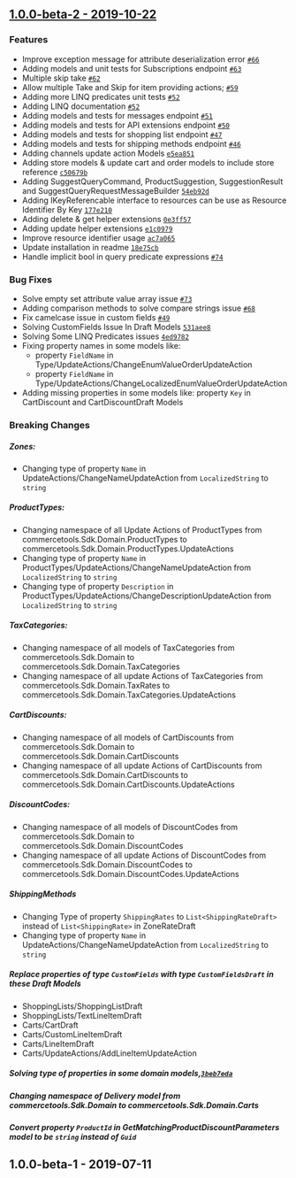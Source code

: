 ## [1.0.0-beta-2 - 2019-10-22](https://github.com/commercetools/commercetools-dotnet-core-sdk/compare/1.0.0-beta-1...master)
### Features
- Improve exception message for attribute deserialization error [`#66`](https://github.com/commercetools/commercetools-dotnet-core-sdk/pull/66)
- Adding models and unit tests for Subscriptions endpoint [`#63`](https://github.com/commercetools/commercetools-dotnet-core-sdk/pull/63)
- Multiple skip take [`#62`](https://github.com/commercetools/commercetools-dotnet-core-sdk/pull/62)
- Allow multiple Take and Skip for item providing actions; [`#59`](https://github.com/commercetools/commercetools-dotnet-core-sdk/pull/59)
- Adding more LINQ predicates unit tests [`#52`](https://github.com/commercetools/commercetools-dotnet-core-sdk/pull/52)
- Adding LINQ documentation [`#52`](https://github.com/commercetools/commercetools-dotnet-core-sdk/pull/52)
- Adding models and tests for messages endpoint [`#51`](https://github.com/commercetools/commercetools-dotnet-core-sdk/pull/51)
- Adding models and tests for API extensions endpoint [`#50`](https://github.com/commercetools/commercetools-dotnet-core-sdk/pull/50)
- Adding models and tests for shopping list endpoint [`#47`](https://github.com/commercetools/commercetools-dotnet-core-sdk/pull/47)
- Adding models and tests for shipping methods endpoint [`#46`](https://github.com/commercetools/commercetools-dotnet-core-sdk/pull/46)
- Adding channels update action Models [`e5ea851`](https://github.com/commercetools/commercetools-dotnet-core-sdk/commit/e5ea851a48ef62c52e3f418241c46f15ff04c35b)
- Adding store models & update cart and order models to include store reference [`c50679b`](https://github.com/commercetools/commercetools-dotnet-core-sdk/commit/c50679b6b2b232e9a94b843721b9d88830c0c51b)
- Adding SuggestQueryCommand, ProductSuggestion, SuggestionResult and SuggestQueryRequestMessageBuilder [`54eb92d`](https://github.com/commercetools/commercetools-dotnet-core-sdk/commit/54eb92d21e63f37da25fabd8e9c6a4bcba526556)
- Adding IKeyReferencable interface to resources can be use as Resource Identifier By Key [`177e210`](https://github.com/commercetools/commercetools-dotnet-core-sdk/commit/177e210d30ce1290d1c8e68c257e552e1cf23acf)
- Adding delete & get helper extensions [`0e3ff57`](https://github.com/commercetools/commercetools-dotnet-core-sdk/commit/0e3ff574b178733bfed688ab437112e3b48f2836)
- Adding update helper extensions [`e1c0979`](https://github.com/commercetools/commercetools-dotnet-core-sdk/commit/e1c097918cc8854febe9dd93919aadf9fccab12f)
- Improve resource identifier usage [`ac7a065`](https://github.com/commercetools/commercetools-dotnet-core-sdk/commit/ac7a065bff384080edc802c603e43b42f99987b2)
- Update installation in readme [`18e75cb`](https://github.com/commercetools/commercetools-dotnet-core-sdk/commit/18e75cb1a8ee3f3698a651337d3726283f8bbf51)
- Handle implicit bool in query predicate expressions [`#74`](https://github.com/commercetools/commercetools-dotnet-core-sdk/pull/74)

### Bug Fixes
- Solve empty set attribute value array issue [`#73`](https://github.com/commercetools/commercetools-dotnet-core-sdk/pull/73)
- Adding comparison methods to solve compare strings issue [`#68`](https://github.com/commercetools/commercetools-dotnet-core-sdk/pull/68)
- Fix camelcase issue in custom fields [`#49`](https://github.com/commercetools/commercetools-dotnet-core-sdk/pull/49)
- Solving CustomFields Issue In Draft Models [`531aee8`](https://github.com/commercetools/commercetools-dotnet-core-sdk/commit/531aee8d38e68311899977d54818c7ce56cbeec4)
- Solving Some LINQ Predicates issues [`4ed9782`](https://github.com/commercetools/commercetools-dotnet-core-sdk/commit/4ed978208dadedf828f165239bc1703e8514ecae)
- Fixing property names in some models like:
    - property `FieldName` in Type/UpdateActions/ChangeEnumValueOrderUpdateAction
    - property `FieldName` in Type/UpdateActions/ChangeLocalizedEnumValueOrderUpdateAction
- Adding missing properties in some models like: property `Key` in CartDiscount and CartDiscountDraft Models

### Breaking Changes

##### Zones:
- Changing type of property `Name` in UpdateActions/ChangeNameUpdateAction from `LocalizedString` to `string`

##### ProductTypes:
- Changing namespace of all Update Actions of ProductTypes from commercetools.Sdk.Domain.ProductTypes to commercetools.Sdk.Domain.ProductTypes.UpdateActions
- Changing type of property `Name` in ProductTypes/UpdateActions/ChangeNameUpdateAction from `LocalizedString` to `string`
- Changing type of property `Description` in ProductTypes/UpdateActions/ChangeDescriptionUpdateAction from `LocalizedString` to `string`

##### TaxCategories:
- Changing namespace of all models of TaxCategories from commercetools.Sdk.Domain to commercetools.Sdk.Domain.TaxCategories
- Changing namespace of all update Actions of TaxCategories from commercetools.Sdk.Domain.TaxRates to commercetools.Sdk.Domain.TaxCategories.UpdateActions

##### CartDiscounts:
- Changing namespace of all models of CartDiscounts from commercetools.Sdk.Domain to commercetools.Sdk.Domain.CartDiscounts
- Changing namespace of all update Actions of CartDiscounts from commercetools.Sdk.Domain.CartDiscounts to commercetools.Sdk.Domain.CartDiscounts.UpdateActions

##### DiscountCodes:
- Changing namespace of all models of DiscountCodes from commercetools.Sdk.Domain to commercetools.Sdk.Domain.DiscountCodes
- Changing namespace of all update Actions of DiscountCodes from commercetools.Sdk.Domain.DiscountCodes to commercetools.Sdk.Domain.DiscountCodes.UpdateActions
       
##### ShippingMethods
- Changing Type of property `ShippingRates` to `List<ShippingRateDraft>` instead of `List<ShippingRate>` in ZoneRateDraft
- Changing type of property `Name` in UpdateActions/ChangeNameUpdateAction from `LocalizedString` to `string`

##### Replace properties of type `CustomFields` with type `CustomFieldsDraft` in these Draft Models 
- ShoppingLists/ShoppingListDraft
- ShoppingLists/TextLineItemDraft
- Carts/CartDraft
- Carts/CustomLineItemDraft 
- Carts/LineItemDraft
- Carts/UpdateActions/AddLineItemUpdateAction

##### Solving type of properties in some domain models,[`3beb7eda`](https://github.com/commercetools/commercetools-dotnet-core-sdk/commit/3beb7edaa8cfc938d48b12efcbc1f62bd56f1ddd)
##### Changing namespace of Delivery model from commercetools.Sdk.Domain to commercetools.Sdk.Domain.Carts 
##### Convert property `ProductId` in GetMatchingProductDiscountParameters model to be `string` instead of `Guid`


## 1.0.0-beta-1 - 2019-07-11
